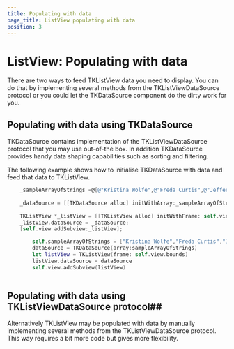 ```yaml
---
title: Populating with data
page_title: ListView populating with data
position: 3
---
```


# ListView: Populating with data

There are two ways to feed TKListView data you need to display. You can do that by implementing several methods from the TKListViewDataSource protocol or you could let the  TKDataSource component do the dirty work for you. 

## Populating with data using TKDataSource ##
TKDataSource contains implementation of the TKListViewDataSource protocol that you may use out-of-the box. In addition TKDataSource provides handy data shaping capabilities such as sorting and filtering.

The following example shows how to initialise TKDataSource with data and feed that data to TKListView.
```Objective-C
    _sampleArrayOfStrings =@[@"Kristina Wolfe",@"Freda Curtis",@"Jeffery Francis",@"Eva Lawson",@"Emmett Santos", @"Theresa	Bryan", @"Jenny Fuller", @"Terrell Norris", @"Eric Wheeler", @"Julius Clayton", @"Alfredo Thornton", @"Roberto Romero",@"Orlando Mathis",@"Eduardo Thomas",@"Harry Douglas"];
    
    _dataSource = [[TKDataSource alloc] initWithArray:_sampleArrayOfStrings];
    
    TKListView *_listView = [[TKListView alloc] initWithFrame: self.view.bounds];
    _listView.dataSource = _dataSource;
    [self.view addSubview:_listView];
```
```Swift
        self.sampleArrayOfStrings = ["Kristina Wolfe","Freda Curtis","Jeffery Francis","Eva Lawson","Emmett Santos", "Theresa Bryan", "Jenny Fuller", "Terrell Norris", "Eric Wheeler", "Julius Clayton", "Alfredo Thornton", "Roberto Romero","Orlando Mathis","Eduardo Thomas","Harry Douglas"]
        dataSource = TKDataSource(array:sampleArrayOfStrings)
        let listView = TKListView(frame: self.view.bounds)
        listView.dataSource = dataSource
        self.view.addSubview(listView)
        
```

## Populating with data using TKListViewDataSource protocol##

Alternatively TKListView may be populated with data by manually implementing several methods from the TKListViewDataSource protocol. This way requires a bit more code but gives more flexibility.
<snippets>


